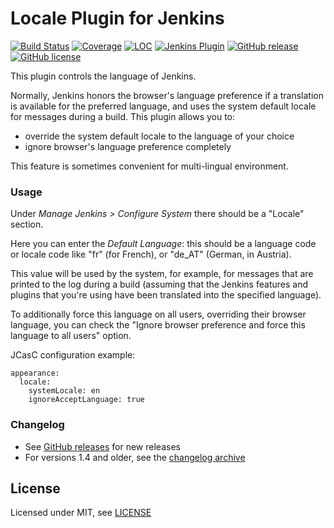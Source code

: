 # Locale Plugin for Jenkins

[![Build Status](https://ci.jenkins.io/job/Plugins/job/locale-plugin/job/main/badge/icon)](https://ci.jenkins.io/job/Plugins/job/locale-plugin/job/main/)
[![Coverage](https://ci.jenkins.io/job/Plugins/job/locale-plugin/job/main/badge/icon?status=${instructionCoverage}&subject=coverage&color=${colorInstructionCoverage})](https://ci.jenkins.io/job/Plugins/job/locale-plugin/job/main)
[![LOC](https://ci.jenkins.io/job/Plugins/job/locale-plugin/job/main/badge/icon?job=test&status=${lineOfCode}&subject=line%20of%20code&color=blue)](https://ci.jenkins.io/job/Plugins/job/locale-plugin/job/main)
[![Jenkins Plugin](https://img.shields.io/jenkins/plugin/v/locale.svg)](https://plugins.jenkins.io/locale)
[![GitHub release](https://img.shields.io/github/release/jenkinsci/locale-plugin.svg?label=changelog)](https://github.com/jenkinsci/locale-plugin/releases/latest)
[![GitHub license](https://img.shields.io/github/license/jenkinsci/locale-plugin)](https://github.com/jenkinsci/locale-plugin/blob/main/LICENSE.md)

This plugin controls the language of Jenkins.

Normally, Jenkins honors the browser's language preference if a translation is available for the preferred language,
and uses the system default locale for messages during a build.
This plugin allows you to:

* override the system default locale to the language of your choice
* ignore browser's language preference completely

This feature is sometimes convenient for multi-lingual environment.

### Usage
Under _Manage Jenkins > Configure System_ there should be a "Locale" section.

Here you can enter the _Default Language_: this should be a language code
or locale code like "fr" (for French), or "de_AT" (German, in Austria).

This value will be used by the system, for example, for messages that are printed
to the log during a build (assuming that the Jenkins features and plugins that
you're using have been translated into the specified language).

To additionally force this language on all users, overriding their browser language,
you can check the "Ignore browser preference and force this language to all users" option.

JCasC configuration example:

```
appearance:
  locale:
    systemLocale: en
    ignoreAcceptLanguage: true
```

### Changelog

* See [GitHub releases](https://github.com/jenkinsci/locale-plugin/releases) for new releases
* For versions 1.4 and older, see the [changelog archive](docs/CHANGELOG.old.md)

## License

Licensed under MIT, see [LICENSE](LICENSE.md)
